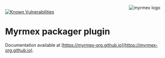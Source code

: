 <img align="right" alt="myrmex logo" src="https://raw.githubusercontent.com/myrmex-org/myrmex/master/img/myrmex-logo2.png" />

[![Known Vulnerabilities](https://snyk.io/test/npm/@myrmex/packager/badge.svg)](https://snyk.io/test/npm/@myrmex/packager)

# Myrmex packager plugin

Documentation available at [https://myrmex-org.github.io](https://myrmex-org.github.io).

